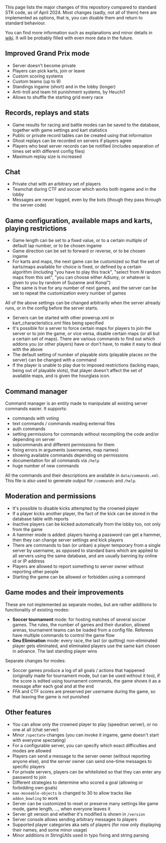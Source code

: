 This page lists the major changes of this repository compared to standard STK code, as of April 2024. Most changes (sadly, not all of them) here are implemented as options, that is, you can disable them and return to standard behaviour.

You can find more information such as explanations and minor details in [wiki](https://github.com/kimden/stk-code/wiki/). It will be probably filled with even more data in the future.

## Improved Grand Prix mode

* Server doesn't become private
* Players can pick karts, join or leave
* Custom scoring systems
* Custom teams (up to 9)
* Standings ingame (short) and in the lobby (longer)
* Anti-troll and team hit punishment systems, by Heuchi1
* Allows to shuffle the starting grid every race

## Records, replays and stats

* Game results for racing and battle modes can be saved to the database, together with game settings and kart statistics
* Public or private record tables can be created using that information
* Ghost replays can be recorded on servers if players agree
* Players who beat server records can be notified (includes separation of times set with different config files)
* Maximum replay size is increased

## Chat

* Private chat with an arbitrary set of players
* Teamchat during CTF and soccer which works both ingame and in the lobby
* Messages are never logged, even by the bots (though they pass through the server code)

## Game configuration, available maps and karts, playing restrictions

* Game length can be set to a fixed value, or to a certain multiple of default lap number, or to be chosen ingame
* Game direction can be set to forward or reverse, or to be chosen ingame
* For karts and maps, the next game can be customized so that the set of karts/maps available for choice is fixed, or defined by a certain algorithm (including "you have to play this track", "select from $N$ random maps from this set", "you can choose either Adiumy, or whatever is given to you by random of Suzanne and Konqi")
* The same is true for any number of next games, and the server can be set to repeat the customization every number of games

All of the above settings can be changed arbitrarily when the server already runs, or in the config before the server starts.

* Servers can be started with other powerup.xml or kart_characteristics.xml files being specified
* It's possible for a server to force certain maps for players to join the server or to join the game, or vice versa, disable certain maps (or all but a certain set of maps). There are various commands to find out which addons you (or other players) have or don't have, to make it easy to deal with the above
* The default setting of number of playable slots (playable places on the server) can be changed with a command
* If the player is unable to play due to imposed restrictions (lacking maps, being out of playable slots), that player doesn't affect the set of available maps, and is given the hourglass icon.

## Command manager

Command manager is an entity made to manipulate all existing server commands easier. It supports:

* commands with voting
* text commands / commands reading external files
* auth commands
* setting permissions for commands without recompiling the code and/or depending on server
* subcommands and different permissions for them
* fixing errors in arguments (usernames, map names)
* showing available commands depending on permissions
* documentation for all commands via `/help`
* huge number of new commands

All the commands and their descriptions are available in `data/commands.xml`. This file is also used to generate output for `/commands` and `/help`.

## Moderation and permissions

* It's possible to disable kicks attempted by the crowned player
* If a player kicks another player, the fact of the kick can be stored in the database table with reports
* Inactive players can be kicked automatically from the lobby too, not only from the game
* A hammer mode is added: players having a password can get a hammer, then they can change server settings and kick players
* There are commands to ban (or unban) a player temporary from a single server by username, as opposed to standard bans which are applied to all servers using the same database, and are usually banning by online id or IP address
* Players are allowed to report something to server owner without reporting other people
* Starting the game can be allowed or forbidden using a command

## Game modes and their improvements

These are not implemented as separate modes, but are rather additions to functionality of existing modes:

* **Soccer tournament** mode: for hosting matches of several soccer games. The rules, the number of games and their duration, allowed arenas, tournament teams can be loaded from a config file. Referees have multiple commands to control the game flow
* **Gnu Elimination** mode: every race, the last (or quitting) non-eliminated player gets eliminated, and eliminated players use the same kart chosen in advance. The last standing player wins

Separate changes for modes:

* Soccer games produce a log of all goals / actions that happened (originally made for tournament mode, but can be used without it too), if the score is edited using tournament commands, the game shows it as a message after each goal and at the end
* FFA and CTF scores are preserved per username during the game, so that leaving the game is not punished

## Other features

* You can allow only the crowned player to play (speedrun server), or no one at all (chat server)
* Minor `/spectate` changes (you can invoke it ingame, game doesn't start with everyone spectating)
* For a configurable server, you can specify which exact difficulties and modes are allowed
* Players can send a message to the server owner (without reporting anyone else), and the server owner can send one-time messages to specific players
* For private servers, players can be whitelisted so that they can enter any password to join
* Different strategies to determine who scored a goal (allowing or forbidding own goals)
* `max-moveable-objects` is changed to 30 to allow tracks like `addon_bowling` to work
* Server can be customized to reset or preserve many settings like game mode, game length, ..., when everyone leaves it
* Server git version and whether it's modified is shown in `/version`
* Server console allows sending arbitrary messages to players
* Supported player categories aka sets of players (for now only displaying their names, and some minor usage)
* Minor additions in StringUtils used in typo fixing and string parsing